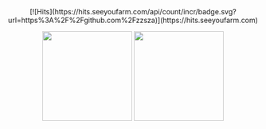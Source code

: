 
<div align=center>
  [![Hits](https://hits.seeyoufarm.com/api/count/incr/badge.svg?url=https%3A%2F%2Fgithub.com%2Fzzsza)](https://hits.seeyoufarm.com) 
</div>

<p align="center">
<img height="180em" src="https://github-readme-stats-seven-drab-43.vercel.app/api?username=DevJaewoo&show_icons=true" />
<img height="180em" src="https://github-readme-stats-seven-drab-43.vercel.app/api/top-langs/?username=DevJaewoo&layout=compact&hide=jupyter%20notebook" />
</p>

# 
